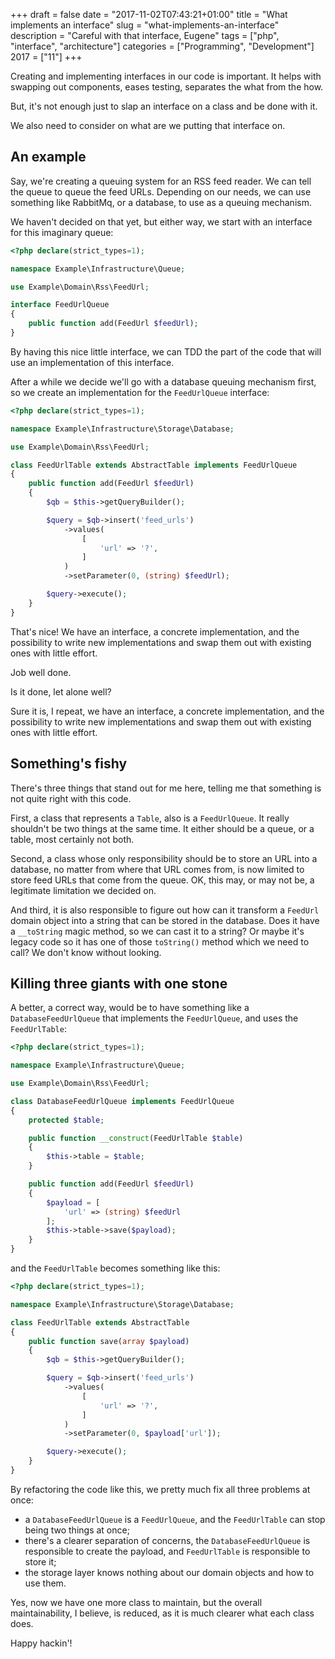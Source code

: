 +++
draft = false
date = "2017-11-02T07:43:21+01:00"
title = "What implements an interface"
slug = "what-implements-an-interface"
description = "Careful with that interface, Eugene"
tags = ["php", "interface", "architecture"]
categories = ["Programming", "Development"]
2017 = ["11"]
+++

Creating and implementing interfaces in our code is important. It helps with swapping out components, eases testing, separates the what from the how.

But, it's not enough just to slap an interface on a class and be done with it.

We also need to consider on what are we putting that interface on.

## An example

Say, we're creating a queuing system for an RSS feed reader. We can tell the queue to queue the feed URLs. Depending on our needs, we can use something like RabbitMq, or a database, to use as a queuing mechanism.

We haven't decided on that yet, but either way, we start with an interface for this imaginary queue:

``` php
<?php declare(strict_types=1);

namespace Example\Infrastructure\Queue;

use Example\Domain\Rss\FeedUrl;

interface FeedUrlQueue
{
    public function add(FeedUrl $feedUrl);
}
```

By having this nice little interface, we can TDD the part of the code that will use an implementation of this interface.

After a while we decide we'll go with a database queuing mechanism first, so we create an implementation for the `FeedUrlQueue` interface:

``` php
<?php declare(strict_types=1);

namespace Example\Infrastructure\Storage\Database;

use Example\Domain\Rss\FeedUrl;

class FeedUrlTable extends AbstractTable implements FeedUrlQueue
{
    public function add(FeedUrl $feedUrl)
    {
        $qb = $this->getQueryBuilder();

        $query = $qb->insert('feed_urls')
            ->values(
                [
                    'url' => '?',
                ]
            )
            ->setParameter(0, (string) $feedUrl);

        $query->execute();
    }
}
```

That's nice! We have an interface, a concrete implementation, and the possibility to write new implementations and swap them out with existing ones with little effort.

Job well done.

Is it done, let alone well?

Sure it is, I repeat, we have an interface, a concrete implementation, and the possibility to write new implementations and swap them out with existing ones with little effort.

## Something's fishy

There's three things that stand out for me here, telling me that something is not quite right with this code.

First, a class that represents a `Table`, also is a `FeedUrlQueue`. It really shouldn't be two things at the same time. It either should be a queue, or a table, most certainly not both.

Second, a class whose only responsibility should be to store an URL into a database, no matter from where that URL comes from, is now limited to store feed URLs that come from the queue. OK, this may, or may not be, a legitimate limitation we decided on.

And third, it is also responsible to figure out how can it transform a `FeedUrl` domain object into a string that can be stored in the database. Does it have a `__toString` magic method, so we can cast it to a string? Or maybe it's legacy code so it has one of those `toString()` method which we need to call? We don't know without looking.

## Killing three giants with one stone

A better, a correct way, would be to have something like a `DatabaseFeedUrlQueue` that implements the `FeedUrlQueue`, and uses the `FeedUrlTable`:

``` php
<?php declare(strict_types=1);

namespace Example\Infrastructure\Queue;

use Example\Domain\Rss\FeedUrl;

class DatabaseFeedUrlQueue implements FeedUrlQueue
{
    protected $table;

    public function __construct(FeedUrlTable $table)
    {
        $this->table = $table;
    }

    public function add(FeedUrl $feedUrl)
    {
        $payload = [
            'url' => (string) $feedUrl
        ];
        $this->table->save($payload);
    }
}
```

and the `FeedUrlTable` becomes something like this:

``` php
<?php declare(strict_types=1);

namespace Example\Infrastructure\Storage\Database;

class FeedUrlTable extends AbstractTable
{
    public function save(array $payload)
    {
        $qb = $this->getQueryBuilder();

        $query = $qb->insert('feed_urls')
            ->values(
                [
                    'url' => '?',
                ]
            )
            ->setParameter(0, $payload['url']);

        $query->execute();
    }
}
```

By refactoring the code like this, we pretty much fix all three problems at once:

 - a `DatabaseFeedUrlQueue` is a `FeedUrlQueue`, and the `FeedUrlTable` can stop being two things at once;
 - there's a clearer separation of concerns, the `DatabaseFeedUrlQueue` is responsible to create the payload, and `FeedUrlTable` is responsible to store it;
 - the storage layer knows nothing about our domain objects and how to use them.

Yes, now we have one more class to maintain, but the overall maintainability, I believe, is reduced, as it is much clearer what each class does.

Happy hackin'!
